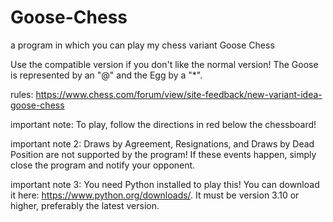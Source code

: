 # Goose-Chess
a program in which you can play my chess variant Goose Chess

Use the compatible version if you don't like the normal version! The Goose is represented by an "@" and the Egg by a "*".

rules: https://www.chess.com/forum/view/site-feedback/new-variant-idea-goose-chess

important note: To play, follow the directions in red below the chessboard!

important note 2: Draws by Agreement, Resignations, and Draws by Dead Position are not supported by the program! If these events happen, simply close the program and notify your opponent.

important note 3: You need Python installed to play this! You can download it here: https://www.python.org/downloads/. It must be version 3.10 or higher, preferably the latest version.
